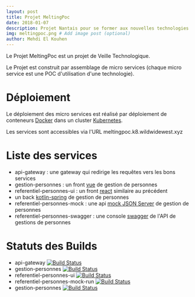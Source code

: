 ```yaml
---
layout: post
title: Projet MeltingPoc
date: 2018-01-07
description: Projet Nantais pour se former aux nouvelles technologies
img: meltingpoc.png # Add image post (optional)
author: Mehdi El Kouhen
---
```


Le Projet MeltingPoc est un projet de Veille Technologique. 

Le Projet est construit par assemblage de micro services (chaque micro service est une POC d'utilisation d'une technologie).

# Déploiement 

Le déploiement des micro services est réalisé par déploiement de conteneurs [Docker](https://www.docker.com/) dans un cluster [Kubernetes](https://kubernetes.io/).

Les services sont accessibles via l'URL meltingpoc.k8.wildwidewest.xyz

# Liste des services

* api-gateway : une gateway qui redirige les requêtes vers les bons services
* gestion-personnes : un front [vue](https://meltingpoc.k8.wildwidewest.xyz/gestion-personnes-vue/) de gestion de personnes
* referentiel-personnes-ui : un front [react](https://meltingpoc.k8.wildwidewest.xyz/gestion-personnes-react/) similaire au précédent
* un back [kotlin-spring](https://meltingpoc.k8.wildwidewest.xyz/api-personnes) de gestion de personnes
* referentiel-personnes-mock : une api [mock JSON Server](http://meltingpoc.k8.wildwidewest.xyz/api-personnes-mock) de gestion de personnes
* referentiel-personnes-swagger : une console [swagger](https://meltingpoc.k8.wildwidewest.xyz/api-personnes-swagger/) de l'API de gestions de personnes

# Statuts des Builds

* api-gateway [![Build Status](http://jenkins.k8.wildwidewest.xyz/buildStatus/icon?job=api-gateway/master)](http://jenkins.k8.wildwidewest.xyz/view/MELTING_POC/job/api-gateway/job/master/)
* gestion-personnes [![Build Status](http://jenkins.k8.wildwidewest.xyz/buildStatus/icon?job=gestion-personnes/master)](http://jenkins.k8.wildwidewest.xyz/view/MELTING_POC/job/gestion-personnes/job/master/)
* referentiel-personnes-ui [![Build Status](http://jenkins.k8.wildwidewest.xyz/buildStatus/icon?job=referentiel-personnes-ui/master)](http://jenkins.k8.wildwidewest.xyz/view/MELTING_POC/job/referentiel-personnes-ui/job/master/)
* referentiel-personnes-mock-run [![Build Status](http://jenkins.k8.wildwidewest.xyz/buildStatus/icon?job=referentiel-personnes-mock/master)](http://jenkins.k8.wildwidewest.xyz/job/referentiel-personnes-mock/job/master/)
* gestion-personnes [![Build Status](http://jenkins.k8.wildwidewest.xyz/buildStatus/icon?job=gestion-personnes/master)](http://jenkins.k8.wildwidewest.xyz/view/MELTING_POC/job/gestion-personnes/job/master/)


